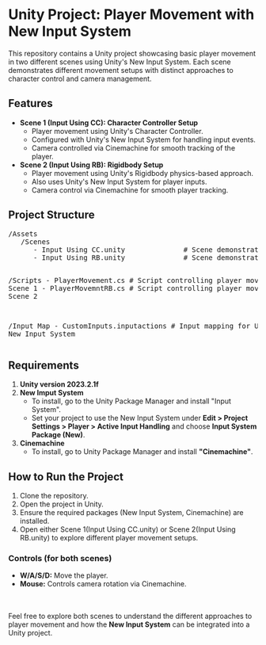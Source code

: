 # Unity Project: Player Movement with New Input System

This repository contains a Unity project showcasing basic player movement in two different scenes using Unity's New Input System. Each scene demonstrates different movement setups with distinct approaches to character control and camera management.

<h2>Features</h2>
<ul>
  <li>
    <b>Scene 1 (Input Using CC): Character Controller Setup</b>
    <ul>
      <li>Player movement using Unity's Character Controller.</li>
      <li>Configured with Unity's New Input System for handling input events.</li>
      <li>Camera controlled via Cinemachine for smooth tracking of the player.</li>
    </ul>
  </li>
  <li>
    <b>Scene 2 (Input Using RB): Rigidbody Setup</b>
    <ul>
      <li>Player movement using Unity's Rigidbody physics-based approach.</li>
      <li>Also uses Unity's New Input System for player inputs.</li>
      <li>Camera control via Cinemachine for smooth player tracking.</li>
    </ul>
  </li>
</ul>

<h2>Project Structure</h2>
<pre>
/Assets
   /Scenes
      - Input Using CC.unity              # Scene demonstrating player movement using Character Controller
      - Input Using RB.unity              # Scene demonstrating player movement using Rigidbody

   /Scripts
      - PlayerMovement.cs                 # Script controlling player movement in Scene 1
      - PlayerMovemntRB.cs                # Script controlling player movement in Scene 2

  /Input Map
      - CustomInputs.inputactions         # Input mapping for Unity's New Input System
</pre>

<h2>Requirements</h2>
<ol>
  <li><b>Unity version 2023.2.1f</b></li>
  <li>
    <b>New Imput System</b>
    <ul>
      <li>To install, go to the Unity Package Manager and install "Input System".</li>
      <li>Set your project to use the New Input System under <b>Edit > Project Settings > Player > Active Input Handling</b> and choose <b>Input System Package (New)</b>.</li>
    </ul>
  </li>
  <li>
    <b>Cinemachine</b>
    <ul>
      <li>To install, go to Unity Package Manager and install <b>"Cinemachine"</b>.</li>
    </ul>
  </li>
</ol>

<h2>How to Run the Project</h2>
<ol>
  <li>Clone the repository.</li>
  <li>Open the project in Unity.</li>
  <li>Ensure the required packages (New Input System, Cinemachine) are installed.</li>
  <li>Open either Scene 1(Input Using CC.unity) or Scene 2(Input Using RB.unity) to explore different player movement setups.</li>
</ol>

<h3>Controls (for both scenes)</h3>
<ul>
  <li><b>W/A/S/D:</b> Move the player.</li>
  <li><b>Mouse:</b> Controls camera rotation via Cinemachine.</li>
</ul>
<br>
<br>
Feel free to explore both scenes to understand the different approaches to player movement and how the <b>New Input System</b> can be integrated into a Unity project.
